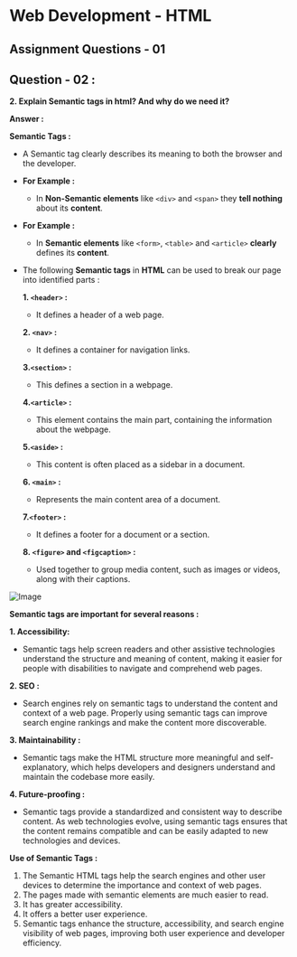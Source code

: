 # **Web Development - HTML**
## **Assignment Questions - 01**
## **Question - 02 :**

**2. Explain Semantic tags in html? And why do we need it?**

**Answer :**

**Semantic Tags :**
- A Semantic tag clearly describes its meaning to both the browser and the developer. 

- **For Example :**
    - In **Non-Semantic elements** like `<div>` and `<span>` they **tell nothing** about its **content**.

- **For Example :**
    - In **Semantic elements** like `<form>`, `<table>` and `<article>` **clearly** defines its **content**.
    
- The following **Semantic tags** in **HTML** can be used to break our page into identified parts :

    **1. `<header>` :**
    - It defines a header of a web page.
    
    **2. `<nav>` :**
    - It defines a container for navigation links.

    **3.`<section>` :**
    - This defines a section in a webpage.

    **4.`<article>` :**
    - This element contains the main part, containing the information about the webpage.

    **5.`<aside>` :**
    - This content is often placed as a sidebar in a document.
    
    **6. `<main>` :** 
    - Represents the main content area of a document.

    **7.`<footer>` :**
    - It defines a footer for a document or a section.

    **8. `<figure>` and `<figcaption>` :** 
    - Used together to group media content, such as images or videos, along with their captions.

![Image](https://cdn.hashnode.com/res/hashnode/image/upload/v1681747373934/659c0abf-164e-467a-8663-4d429b5b5ea0.png?auto=compress,format&format=webp)
 

**Semantic tags are important for several reasons :**

**1. Accessibility:** 
- Semantic tags help screen readers and other assistive technologies understand the structure and meaning of content, making it easier for people with disabilities to navigate and comprehend web pages.

**2. SEO :** 
- Search engines rely on semantic tags to understand the content and context of a web page. Properly using semantic tags can improve search engine rankings and make the content more discoverable.

**3. Maintainability :** 
- Semantic tags make the HTML structure more meaningful and self-explanatory, which helps developers and designers understand and maintain the codebase more easily.

**4. Future-proofing :** 
- Semantic tags provide a standardized and consistent way to describe content. As web technologies evolve, using semantic tags ensures that the content remains compatible and can be easily adapted to new technologies and devices.


**Use of Semantic Tags :**

1. The Semantic HTML tags help the search engines and other user devices to determine the importance and context of web pages.
2. The pages made with semantic elements are much easier to read.
3. It has greater accessibility.
4. It offers a better user experience.
5. Semantic tags enhance the structure, accessibility, and search engine visibility of web pages, improving both user experience and developer efficiency.